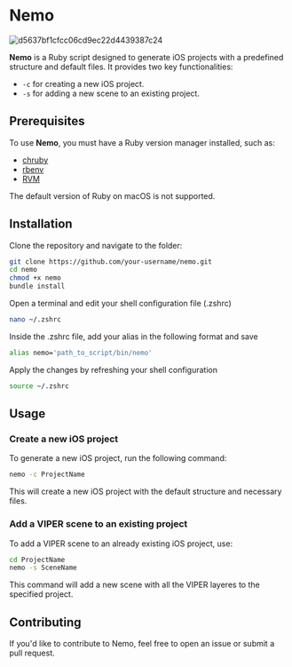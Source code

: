 # Nemo

![d5637bf1cfcc06cd9ec22d4439387c24](https://github.com/user-attachments/assets/8c090dcb-2e63-46c7-be65-9afbd7bc3551)

**Nemo** is a Ruby script designed to generate iOS projects with a predefined structure and default files. It provides two key functionalities: 

- `-c` for creating a new iOS project.
- `-s` for adding a new scene to an existing project.

## Prerequisites

To use **Nemo**, you must have a Ruby version manager installed, such as:

- [chruby](https://github.com/postmodern/chruby)
- [rbenv](https://github.com/rbenv/rbenv)
- [RVM](https://rvm.io/)

The default version of Ruby on macOS is not supported.

## Installation

Clone the repository and navigate to the folder:

```bash
git clone https://github.com/your-username/nemo.git
cd nemo
chmod +x nemo
bundle install
```
Open a terminal and edit your shell configuration file (.zshrc) 
```bash
nano ~/.zshrc
```
Inside the .zshrc file, add your alias in the following format and save
```bash
alias nemo='path_to_script/bin/nemo'
```
Apply the changes by refreshing your shell configuration
```bash
source ~/.zshrc
```

## Usage

### Create a new iOS project
To generate a new iOS project, run the following command:
```bash
nemo -c ProjectName
```
This will create a new iOS project with the default structure and necessary files.

### Add a VIPER scene to an existing project
To add a VIPER scene to an already existing iOS project, use:
```bash
cd ProjectName
nemo -s SceneName
```
This command will add a new scene with all the VIPER layeres to the specified project.

## Contributing
If you'd like to contribute to Nemo, feel free to open an issue or submit a pull request.





